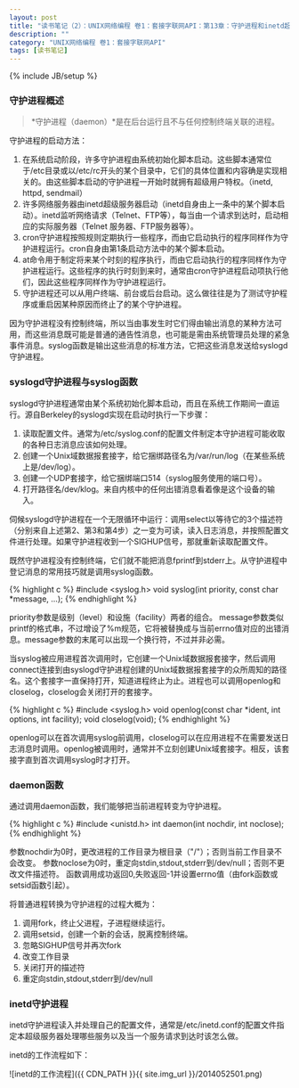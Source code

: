 ```yaml
---
layout: post
title: "读书笔记（2）：UNIX网络编程 卷1：套接字联网API：第13章：守护进程和inetd超级服务器"
description: ""
category: "UNIX网络编程 卷1：套接字联网API"
tags: [读书笔记]
---
```

{% include JB/setup %}

### 守护进程概述

>*守护进程（daemon）*是在后台运行且不与任何控制终端关联的进程。

守护进程的启动方法：

1. 在系统启动阶段，许多守护进程由系统初始化脚本启动。这些脚本通常位于/etc目录或以/etc/rc开头的某个目录中，它们的具体位置和内容确是实现相关的。由这些脚本启动的守护进程一开始时就拥有超级用户特权。（inetd, httpd, sendmail）
2. 许多网络服务器由inetd超级服务器启动（inetd自身由上一条中的某个脚本启动）。inetd监听网络请求（Telnet、FTP等），每当由一个请求到达时，启动相应的实际服务器（Telnet 服务器、FTP服务器等）。
3. cron守护进程按照规则定期执行一些程序，而由它启动执行的程序同样作为守护进程运行。cron自身由第1条启动方法中的某个脚本启动。
4. at命令用于制定将来某个时刻的程序执行，而由它启动执行的程序同样作为守护进程运行。这些程序的执行时刻到来时，通常由cron守护进程启动项执行他们，因此这些程序同样作为守护进程运行。
5. 守护进程还可以从用户终端、前台或后台启动。这么做往往是为了测试守护程序或重启因某种原因而终止了的某个守护进程。

因为守护进程没有控制终端，所以当由事发生时它们得由输出消息的某种方法可用，而这些消息既可能是普通的通告性消息，也可能是需由系统管理员处理的紧急事件消息。syslog函数是输出这些消息的标准方法，它把这些消息发送给syslogd守护进程。

<!--more-->

### syslogd守护进程与syslog函数

syslogd守护进程通常由某个系统初始化脚本启动，而且在系统工作期间一直运行。源自Berkeley的syslogd实现在启动时执行一下步骤：

1. 读取配置文件。通常为/etc/syslog.conf的配置文件制定本守护进程可能收取的各种日志消息应该如何处理。
2. 创建一个Unix域数据报套接字，给它捆绑路径名为/var/run/log（在某些系统上是/dev/log）。
3. 创建一个UDP套接字，给它捆绑端口514（syslog服务使用的端口号）。
4. 打开路径名/dev/klog。来自内核中的任何出错消息看着像是这个设备的输入。

伺候syslogd守护进程在一个无限循环中运行：调用select以等待它的3个描述符（分别来自上述第2、第3和第4步）之一变为可读，读入日志消息，并按照配置文件进行处理。如果守护进程收到一个SIGHUP信号，那就重新读取配置文件。

既然守护进程没有控制终端，它们就不能把消息fprintf到stderr上。从守护进程中登记消息的常用技巧就是调用syslog函数。

{% highlight c %}
#include <syslog.h>
void syslog(int priority, const char *message, ...);
{% endhighlight %}

priority参数是级别（level）和设施（facility）两者的组合。
message参数类似printf的格式串，不过增设了%m规范，它将被替换成与当前errno值对应的出错消息。message参数的末尾可以出现一个换行符，不过并非必需。

当syslog被应用进程首次调用时，它创建一个Unix域数据报套接字，然后调用connect连接到由syslogd守护进程创建的Unix域数据报套接字的众所周知的路径名。这个套接字一直保持打开，知道进程终止为止。进程也可以调用openlog和closelog，closelog会关闭打开的套接字。

{% highlight c %}
#include <syslog.h>
void openlog(const char *ident, int options, int facility);
void closelog(void);
{% endhighlight %}

openlog可以在首次调用syslog前调用，closelog可以在应用进程不在需要发送日志消息时调用。openlog被调用时，通常并不立刻创建Unix域套接字。相反，该套接字直到首次调用syslog时才打开。

### daemon函数

通过调用daemon函数，我们能够把当前进程转变为守护进程。

{% highlight c %}
#include <unistd.h>
int daemon(int nochdir, int noclose);
{% endhighlight %}

参数nochdir为0时，更改进程的工作目录为根目录（"/"）；否则当前工作目录不会改变。
参数noclose为0时，重定向stdin,stdout,stderr到/dev/null；否则不更改文件描述符。
函数调用成功返回0,失败返回-1并设置errno值（由fork函数或setsid函数引起）。

将普通进程转换为守护进程的过程大概为：

1. 调用fork，终止父进程，子进程继续运行。
2. 调用setsid，创建一个新的会话，脱离控制终端。
3. 忽略SIGHUP信号并再次fork
4. 改变工作目录
5. 关闭打开的描述符
6. 重定向stdin,stdout,stderr到/dev/null

### inetd守护进程

inetd守护进程读入并处理自己的配置文件，通常是/etc/inetd.conf的配置文件指定本超级服务器处理哪些服务以及当一个服务请求到达时该怎么做。

inetd的工作流程如下：

![inetd的工作流程]({{ CDN_PATH }}{{ site.img_url }}/2014052501.png)
